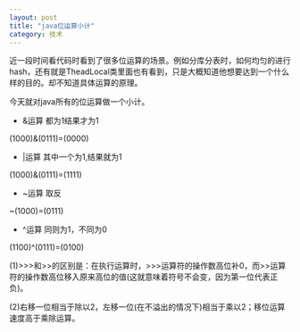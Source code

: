 ```yaml
---
layout: post
title: "java位运算小计"
category: 技术
---
```


近一段时间看代码时看到了很多位运算的场景。例如分库分表时，如何均匀的进行hash，还有就是TheadLocal类里面也有看到，只是大概知道他想要达到一个什么样的目的。却不知道具体运算的原理。

今天就对java所有的位运算做一个小计。

* &运算 都为1结果才为1

(1000)&(0111)=(0000)
* \|运算 其中一个为1,结果就为1

(1000)&(0111)=(1111)
* ~运算 取反

~(1000)=(0111)
* ^运算 同则为1，不同为0

(1100)^(0111)=(0100)

(1)>>>和>>的区别是：在执行运算时，>>>运算符的操作数高位补0，而>>运算符的操作数高位移入原来高位的值(这就意味着符号不会变，因为第一位代表正负)。 　　

(2)右移一位相当于除以2，左移一位(在不溢出的情况下)相当于乘以2；移位运算速度高于乘除运算。